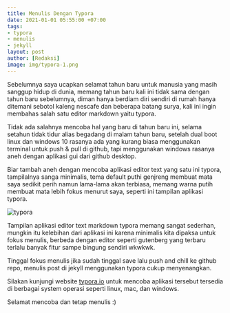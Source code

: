 ```yaml
---
title: Menulis Dengan Typora
date: 2021-01-01 05:55:00 +07:00
tags:
- typora
- menulis
- jekyll
layout: post
author: [Redaksi]
image: img/typora-1.png
---
```


Sebelumnya saya ucapkan selamat tahun baru untuk manusia yang masih sanggup hidup di dunia, memang tahun baru kali ini tidak sama dengan tahun baru sebelumnya, diman hanya berdiam diri sendiri di rumah hanya ditemani sebotol kaleng nescafe dan beberapa batang surya, kali ini ingin membahas salah satu editor markdown yaitu typora.

Tidak ada salahnya mencoba hal yang baru di tahun baru ini, selama setahun tidak tidur alias begadang di malam tahun baru, setelah dual boot linux dan windows 10 rasanya ada yang kurang biasa menggunakan terminal untuk push & pull di github, tapi menggunakan windows rasanya aneh dengan aplikasi gui dari github desktop.

Biar tambah aneh dengan mencoba aplikasi editor text yang satu ini typora, tampilalnya sanga minimalis, tema default puthi genjreng membuat mata saya sedikit perih namun lama-lama akan terbiasa, memang warna putih membuat mata lebih fokus menurut saya, seperti ini tampilan aplikasi typora.

![typora](https://i0.wp.com/wildanfauzy.com/img/aplikasi-typora.PNG "tampilan editor typora")

Tampilan aplikasi editor text markdown typora memang sangat sederhan, mungkin itu kelebihan dari aplikasi ini karena minimalis kita dipaksa untuk fokus menulis, berbeda dengan editor seperti gutenberg yang terbaru terlalu banyak fitur sampe bingung sendiri wkwkwk.

Tinggal fokus menulis jika sudah tinggal save lalu push and chill ke github repo, menulis post di jekyll menggunakan typora cukup menyenangkan.

Silakan kunjungi website [typora.io](https://typora.io "typora editor markdown ") untuk mencoba aplikasi tersebut tersedia di berbagai system operasi seperti linux, mac, dan windows.

Selamat mencoba dan tetap menulis :)